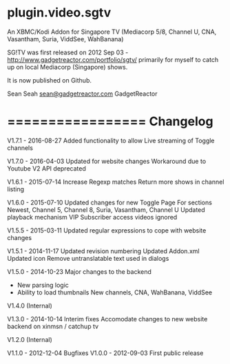 plugin.video.sgtv
=================

An XBMC/Kodi Addon for Singapore TV (Mediacorp 5/8, Channel U, CNA, Vasantham, Suria, ViddSee, WahBanana)

SG!TV was first released on 2012 Sep 03 - http://www.gadgetreactor.com/portfolio/sgtv/ primarily for myself to catch
up on local Mediacorp (Singapore) shows.

It is now published on Github.

Sean Seah
sean@gadgetreactor.com
GadgetReactor

=================
Changelog
=================

V1.7.1 - 2016-08-27
Added functionality to allow Live streaming of Toggle channels

V1.7.0 - 2016-04-03
Updated for website changes
Workaround due to Youtube V2 API deprecated

V1.6.1 - 2015-07-14
Increase Regexp matches
Return more shows in channel listing

V1.6.0 - 2015-07-10
Updated changes for new Toggle Page
For sections Newest, Channel 5, Channel 8, Suria, Vasantham, Channel U
Updated playback mechanism
VIP Subscriber access videos ignored

V1.5.5 - 2015-03-11
Updated regular expressions to cope with website changes

V1.5.1 - 2014-11-17
Updated revision numbering
Updated Addon.xml
Updated icon
Remove untranslatable text used in dialogs

V1.5.0 - 2014-10-23
Major changes to the backend
- New parsing logic
- Ability to load thumbnails
New channels, CNA, WahBanana, ViddSee

V1.4.0 (Internal)

V1.3.0 - 2014-10-14
Interim fixes
Accomodate changes to new website backend on xinmsn / catchup tv

V1.2.0 (Internal)

V1.1.0 - 2012-12-04
Bugfixes
V1.0.0 - 2012-09-03
First public release
